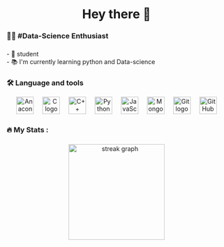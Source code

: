
###

<h1 align="center">Hey there 👋</h1>

###

<h3 align="left">👩‍💻 #Data-Science Enthusiast</h3>

###

<p align="left">- 🔭 student<br>- 📚 I'm currently learning python and Data-science</p>

###

###


<h3 align="left">🛠 Language and tools</h3>
<div align="left">
 <p align="center">
  <p align="center">
  <p align="center">
 <p align="center">
 <p align="center">
  <img src="https://cdn.jsdelivr.net/gh/devicons/devicon/icons/anaconda/anaconda-original.svg" height="40" alt="Anaconda logo" />
  <img width="12" />
  <img src="https://cdn.jsdelivr.net/gh/devicons/devicon/icons/c/c-original.svg" height="40" alt="C logo" />
  <img width="12" />
  <img src="https://cdn.jsdelivr.net/gh/devicons/devicon/icons/cplusplus/cplusplus-original.svg" height="40" alt="C++ logo" />
  <img width="12" />
  <img src="https://cdn.jsdelivr.net/gh/devicons/devicon/icons/python/python-original.svg" height="40" alt="Python logo" />
  <img width="12" />
  <img src="https://cdn.jsdelivr.net/gh/devicons/devicon/icons/javascript/javascript-original.svg" height="40" alt="JavaScript logo" />
  <img width="12" />
  <img src="https://cdn.jsdelivr.net/gh/devicons/devicon/icons/mongodb/mongodb-original.svg" height="40" alt="MongoDB logo" />
  <img width="12" />
  <img src="https://cdn.jsdelivr.net/gh/devicons/devicon/icons/git/git-original.svg" height="40" alt="Git logo" />
  <img width="12" />
  <img src="https://github.githubassets.com/images/modules/logos_page/GitHub-Mark.png" height="40" alt="GitHub logo" />
  
</p>

</p>

</p>

</p>

</p>

</div>

###

<h3 align="left">🔥   My Stats :</h3>

###

<div align="center">
  <img src="https://streak-stats.demolab.com?user=priyam864&locale=en&mode=daily&theme=dark&hide_border=false&border_radius=5&order=3" height="220" alt="streak graph"  />
</div>

###
